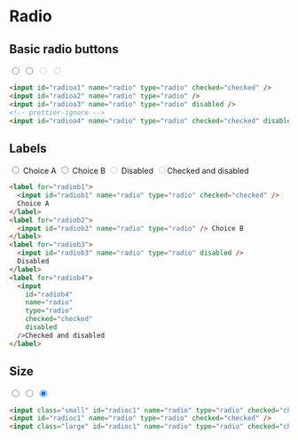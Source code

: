 # Radio

## Basic radio buttons

<div class="example-wrapper">
  <div class="example row">
   <input id="radioa1" name="radio" type="radio" checked="checked">
   <input id="radioa2" name="radio" type="radio">
   <input id="radioa3" name="radio" type="radio" disabled>
   <input id="radioa4" name="radio" type="radio" checked="checked" disabled>
  </div>

```html
<input id="radioa1" name="radio" type="radio" checked="checked" />
<input id="radioa2" name="radio" type="radio" />
<input id="radioa3" name="radio" type="radio" disabled />
<!-- prettier-ignore -->
<input id="radioa4" name="radio" type="radio" checked="checked" disabled>
```

</div>

## Labels

<div class="example-wrapper">
  <div class="example row">
    <label for="radiob1"><input id="radiob1" name="radio" type="radio" checked="checked"> Choice A</label>
    <label for="radiob2"><input id="radiob2" name="radio" type="radio"> Choice B</label>
    <label for="radiob3"><input id="radiob3" name="radio" type="radio" disabled> Disabled</label>
     <label for="radiob4"><input id="radiob4" name="radio" type="radio" checked="checked" disabled>Checked and disabled</label>
  </div>

```html
<label for="radiob1">
  <input id="radiob1" name="radio" type="radio" checked="checked" />
  Choice A
</label>
<label for="radiob2">
  <input id="radiob2" name="radio" type="radio" /> Choice B
</label>
<label for="radiob3">
  <input id="radiob3" name="radio" type="radio" disabled />
  Disabled
</label>
<label for="radiob4">
  <input
    id="radiob4"
    name="radio"
    type="radio"
    checked="checked"
    disabled
  />Checked and disabled
</label>
```

</div>

## Size

<div class="example-wrapper">
  <div class="example row">
   <input class="small" id="radioc1" name="radio" type="radio" checked="checked">
   <input id="radioc1" name="radio" type="radio" checked="checked">
   <input class="large" id="radioc1" name="radio" type="radio" checked="checked">

  </div>

```html
<input class="small" id="radioc1" name="radio" type="radio" checked="checked" />
<input id="radioc1" name="radio" type="radio" checked="checked" />
<input class="large" id="radioc1" name="radio" type="radio" checked="checked" />
```

</div>
